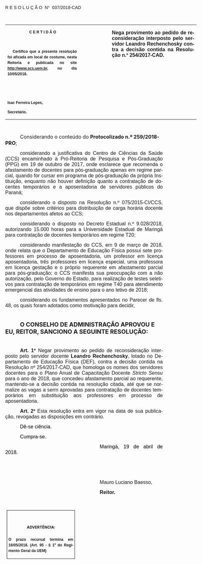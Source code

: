 <body lang=PT-BR link=blue vlink=purple>

<div class=WordSection1>

<p class=MsoTitle><span style='font-family:"Arial","sans-serif"'>R E S O L U Ç
Ã O  N</span><span style='font-family:Symbol'>°</span><span style='font-family:
"Arial","sans-serif"'>  037/2018-CAD</span></p>

<p class=BodyText21><span style='font-family:"Arial","sans-serif"'>&nbsp;</span></p>

<table class=MsoNormalTable border=0 cellspacing=0 cellpadding=0 width=612
 style='width:459.0pt;border-collapse:collapse'>
 <tr>
  <td width=234 valign=top style='width:175.5pt;padding:0cm 5.4pt 0cm 5.4pt'>
  <p class=MsoNormal align=center style='text-align:center;layout-grid-mode:
  char'><b><span style='font-size:9.0pt;font-family:"Arial","sans-serif"'> C E R
  T I D Ã O</span></b></p>
  <p class=MsoNormal align=center style='text-align:center;layout-grid-mode:
  char'><b><span style='font-size:9.0pt;font-family:"Arial","sans-serif"'>&nbsp;</span></b></p>
  <p class=MsoNormal style='text-align:justify;line-height:150%'><b><span
  style='font-size:9.0pt;line-height:150%;font-family:"Arial","sans-serif"'>  
  Certifico que a presente resolução foi afixada em local de costume, nesta
  Reitoria e publicada no site<span style='color:blue'> </span><a
  href="http://www.scs.uem.br/"><span style='text-decoration:none'>http://www.scs.uem.br</span></a>,
  no dia</span></b><b><span style='font-size:9.0pt;line-height:150%;font-family:
  "Arial","sans-serif"'> 10/05/2018.</span></b></p>
  <p class=MsoNormal><b><span style='font-size:9.0pt;font-family:"Arial","sans-serif"'>&nbsp;</span></b></p>
  <p class=MsoNormal><b><span style='font-size:9.0pt;font-family:"Arial","sans-serif"'>&nbsp;</span></b></p>
  <p class=MsoNormal><b><span style='font-size:9.0pt;font-family:"Arial","sans-serif"'>Isac
  Ferreira Lopes,</span></b></p>
  <p class=MsoNormal><b><span style='font-size:9.0pt;font-family:"Arial","sans-serif"'>Secretário.</span></b></p>
  </td>
  <td width=95 valign=top style='width:70.9pt;padding:0cm 5.4pt 0cm 5.4pt'>
  <p class=MsoNormal style='margin-right:-5.4pt'><b><span style='font-size:
  12.0pt;font-family:"Arial","sans-serif"'>&nbsp;</span></b></p>
  </td>
  <td width=283 valign=top style='width:212.6pt;padding:0cm 5.4pt 0cm 5.4pt'>
  <p class=MsoNormal style='text-align:justify'><b><span style='font-size:12.0pt;
  font-family:"Arial","sans-serif"'>Nega provimento ao pedido de reconsideração
  interposto pelo servidor Leandro Rechenchosky contra a decisão contida na
  Resolução n.º 254/2017-CAD.</span></b></p>
  </td>
 </tr>
</table>

<p class=BodyText21><span style='font-size:10.0pt;font-family:"Arial","sans-serif"'>&nbsp;</span></p>

<p class=MsoBodyTextIndent style='text-indent:35.45pt'><span lang=X-NONE
style='font-size:12.0pt'>Considerando o conteúdo d</span><span
style='font-size:12.0pt'>o</span><span style='font-size:12.0pt'> <b><span
lang=X-NONE>Pro</span></b></span><b><span style='font-size:12.0pt'>tocolizado</span></b><b><span
style='font-size:12.0pt'> <span lang=X-NONE>n</span></span></b><b><span
style='font-size:12.0pt'>.</span></b><b><span lang=X-NONE style='font-size:
12.0pt'>º </span></b><b><span style='font-size:12.0pt'>259</span></b><b><span
lang=X-NONE style='font-size:12.0pt'>/201</span></b><b><span style='font-size:
12.0pt'>8</span></b><b><span lang=X-NONE style='font-size:12.0pt'>-PRO</span></b><span
style='font-size:12.0pt'>;</span></p>

<p class=MsoNormal style='text-align:justify;text-indent:35.45pt'><span
style='font-size:12.0pt;font-family:"Arial","sans-serif"'>considerando a justificativa
do Centro de Ciências da Saúde (CCS) encaminhado à Pró-Reitoria de Pesquisa e
Pós-Graduação (PPG) em 19 de outubro de 2017, onde esclarece que recomenda o
afastamento de docentes para pós-graduação apenas em regime parcial, quando for
cursar em programa de pós-graduação da própria Instituição, enquanto não houver
definição quanto a contratação de docentes temporários e a aposentadoria de
servidores públicos do Paraná; </span></p>

<p class=MsoNormal style='text-align:justify;text-indent:35.45pt'><span
style='font-size:12.0pt;font-family:"Arial","sans-serif"'>considerando o disposto
na Resolução n.º 075/2015-CI/CCS, que dispõe sobre critérios para distribuição
de carga horária docente nos departamentos afetos ao CCS;</span></p>

<p class=MsoNormal style='text-align:justify;text-indent:35.45pt'><span
style='font-size:12.0pt;font-family:"Arial","sans-serif"'>considerando o disposto
no Decreto Estadual n.º 9.028/2018, autorizando 15.000 horas para a
Universidade Estadual de Maringá para contratação de docentes temporários em
regime T20;</span></p>

<p class=MsoNormal style='text-align:justify;text-indent:35.45pt'><span
style='font-size:12.0pt;font-family:"Arial","sans-serif"'>considerando
manifestação do CCS, em 9 de março de 2018, onde relata que o Departamento de
Educação Física possui sete professores em processo de aposentadoria, um
professor em licença aposentadoria, três professores em licença especial, uma
professora em licença gestação e o próprio requerente em afastamento parcial
para pós-graduação; o CCS manifesta sua preocupação com a não autorização, pelo
Governo do Estado, para realização de testes seletivos para contratação de
temporários em regime T40 para atendimento emergencial das atividades de ensino
para o ano letivo de 2018; </span></p>

<p class=MsoNormal style='text-align:justify;text-indent:35.45pt'><span
style='font-size:12.0pt;font-family:"Arial","sans-serif"'>considerando os
fundamentos apresentados no Parecer de fls. 48, os quais foram adotados como
motivação para decidir,</span></p>

<p class=MsoNormal style='text-align:justify;text-indent:35.45pt'><span
style='font-size:8.0pt;font-family:"Arial","sans-serif"'>&nbsp;</span></p>

<p class=MsoBodyTextIndent style='text-indent:35.45pt'><b><span lang=X-NONE
style='font-size:14.0pt'>O CONSELHO DE ADMINISTRAÇÃO APROVOU E EU, REITOR, SANCIONO
A SEGUINTE RESOLUÇÃO:</span></b></p>

<p class=MsoNormal style='text-align:justify;text-indent:35.45pt'><span
style='font-size:8.0pt;font-family:"Arial","sans-serif"'>&nbsp;</span></p>

<p class=MsoNormal style='margin-bottom:6.0pt;text-align:justify;text-indent:
35.45pt'><b><span style='font-size:12.0pt;font-family:"Arial","sans-serif"'>Art.
1º</span></b><span style='font-size:12.0pt;font-family:"Arial","sans-serif"'> Negar
provimento ao pedido de reconsideração interposto pelo servidor docente <b>Leandro
Rechenchosky</b>, lotado no Departamento de Educação Física (DEF), contra a
decisão contida na Resolução nº 254/2017-CAD, que homologa os nomes dos
servidores docentes para o Plano Anual de Capacitação Docente <i>Stricto Sensu</i>
para o ano de 2018, que concedeu afastamento parcial ao requerente, mantendo-se
a decisão contida na resolução citada, até que se normalize as vagas a serm
aprovadas para contratação de docentes temporários em substituição aos
professores em processo de aposentadoria.</span></p>

<p class=MsoNormal style='text-align:justify;text-indent:35.45pt'><b><span
style='font-size:12.0pt;font-family:"Arial","sans-serif"'>Art. 2º </span></b><span
style='font-size:12.0pt;font-family:"Arial","sans-serif"'>Esta resolução entra
em vigor na data de sua publicação, revogadas as disposições em contrário.</span></p>

<p class=MsoNormal style='text-align:justify;text-indent:35.45pt'><span
style='font-size:12.0pt;font-family:"Arial","sans-serif";color:black'>Dê-se
ciência.</span></p>

<p class=MsoNormal style='text-align:justify;text-indent:35.45pt'><span
style='font-size:12.0pt;font-family:"Arial","sans-serif";color:black'>Cumpra-se.</span></p>

<p class=MsoNormal style='text-align:justify;text-indent:8.0cm'><span
style='font-size:12.0pt;font-family:"Arial","sans-serif";color:black'>Maringá, 19
de abril de 2018.</span></p>

<p class=MsoNormal style='text-align:justify;text-indent:8.0cm'><span
style='font-size:12.0pt;font-family:"Arial","sans-serif"'>&nbsp;</span></p>

<p class=MsoNormal style='text-align:justify;text-indent:8.0cm'><span
style='font-size:12.0pt;font-family:"Arial","sans-serif"'>&nbsp;</span></p>

<p class=MsoNormal style='text-align:justify;text-indent:8.0cm'><span
style='font-size:12.0pt;font-family:"Arial","sans-serif"'>Mauro Luciano Baesso</span><span
style='font-size:12.0pt;font-family:"Arial","sans-serif"'>,</span></p>

<p class=MsoNormal style='text-align:justify;text-indent:8.0cm'><b><span
style='font-size:12.0pt;font-family:"Arial","sans-serif"'>Reitor.</span></b></p>

<p class=MsoNormal style='text-align:justify;text-indent:8.0cm'><b><span
style='font-size:12.0pt;font-family:"Arial","sans-serif"'>&nbsp;</span></b></p>

<table class=MsoNormalTable border=1 cellspacing=0 cellpadding=0
 style='margin-left:3.5pt;border-collapse:collapse;border:none'>
 <tr>
  <td width=207 valign=top style='width:155.6pt;border:solid windowtext 1.0pt;
  padding:0cm 3.5pt 0cm 3.5pt'>
  <h1 align=center style='text-align:center;line-height:150%'><span
  style='font-size:9.0pt;line-height:150%'>ADVERTÊNCIA:</span></h1>
  <p class=MsoNormal style='text-align:justify;line-height:150%'><b><span
  style='font-size:9.0pt;line-height:150%;font-family:"Arial","sans-serif"'>O
  prazo recursal termina em 18/05/2018. (Art. 95 - § 1º do Regimento Geral da
  UEM)</span></b></p>
  </td>
 </tr>
</table>

<p align=right style='margin:0cm;margin-bottom:.0001pt;text-align:right;
text-indent:35.45pt'><span style='font-size:9.0pt'>&nbsp;</span></p>

</div>

</body>
